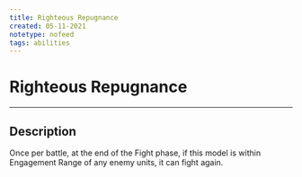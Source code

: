 ```yaml
---
title: Righteous Repugnance
created: 05-11-2021
notetype: nofeed
tags: abilities
---
```


# Righteous Repugnance

---

## Description

Once per battle, at the end of the Fight phase, if this model is within Engagement Range of any enemy units, it can fight again.